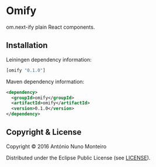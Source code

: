 # Omify

om.next-ify plain React components.

## Installation

Leiningen dependency information:

```clojure
[omify "0.1.0"]
```

Maven dependency information:

```xml
<dependency>
  <groupId>omify</groupId>
  <artifactId>omify</artifactId>
  <version>0.1.0</version>
</dependency>
```


## Copyright & License

Copyright © 2016 António Nuno Monteiro

Distributed under the Eclipse Public License (see [LICENSE](./LICENSE)).
